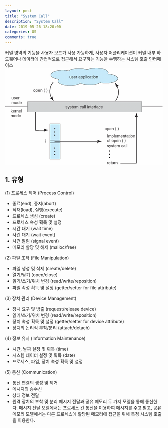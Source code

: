 ```yaml
---
layout: post
title: "System Call"
description: "System Call"
date: 2019-05-26 18:20:00
categories: OS
comments: true
---
```

커널 영역의 기능을 사용자 모드가 사용 가능하게, 사용자 어플리케이션이 커널 내부 하드웨어나 데이터에 간접적으로 접근해서 요구하는 기능을 수행하는 시스템 호출 인터페이스
![open System Call Process](../../assets/OS/17.PNG)

## 1. 유형
(1) 프로세스 제어 (Process Control)
- 종료(end), 중지(abort)
- 적재(load), 실행(execute)
- 프로세스 생성 (create)
- 프로세스 속성 획득 및 설정 
- 시간 대기 (wait time)
- 사건 대기 (wait event)
- 사건 알림 (signal event)
- 메모리 할당 및 해제 (malloc/free)

(2) 파일 조작 (File Manipulation)
- 파일 생성 및 삭제 (create/delete)
- 열기/닫기 (open/close)
- 읽기/쓰기/위치 변경 (read/write/reposition)
- 파일 속성 획득 및 설정 (getter/setter for file attribute)

(3) 장치 관리 (Device Management)
- 장치 요구 및 방출 (request/release device)
- 읽기/쓰기/위치 변경 (read/write/reposition)
- 장치 속성 획득 및 설정 (getter/setter for device attribute)
- 장치의 논리적 부착/분리 (attach/detach)

(4) 정보 유지 (Information Maintenance)
- 시간, 날짜 설정 및 획득 (time)
- 시스템 데이터 설정 및 획득 (date)
- 프로세스, 파일, 장치 속성 획득 및 설정

(5) 통신 (Communication)
- 통신 연결의 생성 및 제거
- 메시지의 송수신
- 상태 정보 전달
- 원격 장치의 부착 및 분리
메시지 전달과 공유 메모리 두 가지 모델을 통해 통신한다.
메시지 전달 모델에서는 프로세스 간 통신을 이용하여 메시지를 주고 받고, 공유 메모리 모델에서는 다른 프로세스에 할당된 메모리에 접근을 위해 특정 시스템 호출을 이용한다.
